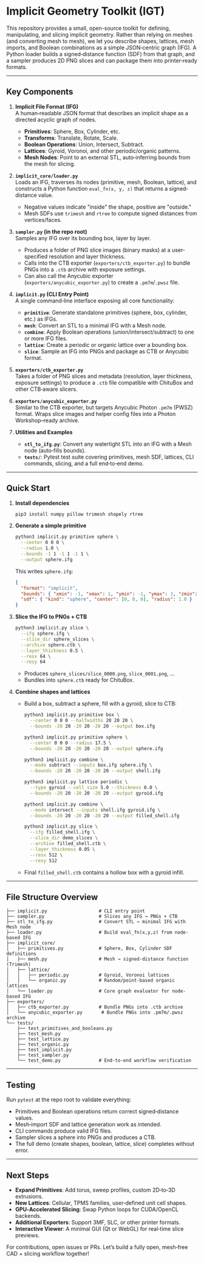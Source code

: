 # Implicit Geometry Toolkit (IGT)

This repository provides a small, open-source toolkit for defining, manipulating, and slicing implicit geometry. Rather than relying on meshes (and converting mesh to mesh), we let you describe shapes, lattices, mesh imports, and Boolean combinations as a simple JSON‐centric graph (IFG). A Python loader builds a signed‐distance function (SDF) from that graph, and a sampler produces 2D PNG slices and can package them into printer‐ready formats.

---

## Key Components

1. **Implicit File Format (IFG)**  
   A human‐readable JSON format that describes an implicit shape as a directed acyclic graph of nodes.  
   - **Primitives**: Sphere, Box, Cylinder, etc.  
   - **Transforms**: Translate, Rotate, Scale.  
   - **Boolean Operations**: Union, Intersect, Subtract.  
   - **Lattices**: Gyroid, Voronoi, and other periodic/organic patterns.  
   - **Mesh Nodes**: Point to an external STL, auto‐inferring bounds from the mesh for slicing.

2. **`implicit_core/loader.py`**  
   Loads an IFG, traverses its nodes (primitive, mesh, Boolean, lattice), and constructs a Python function `eval_fn(x, y, z)` that returns a signed‐distance value.  
   - Negative values indicate "inside" the shape, positive are "outside."  
   - Mesh SDFs use `trimesh` and `rtree` to compute signed distances from vertices/faces.

3. **`sampler.py` (in the repo root)**  
   Samples any IFG over its bounding box, layer by layer.  
   - Produces a folder of PNG slice images (binary masks) at a user‐specified resolution and layer thickness.  
   - Calls into the CTB exporter (`exporters/ctb_exporter.py`) to bundle PNGs into a `.ctb` archive with exposure settings.  
   - Can also call the Anycubic exporter (`exporters/anycubic_exporter.py`) to create a `.pm7m`/`.pwsz` file.  

4. **`implicit.py` (CLI Entry Point)**  
   A single command‐line interface exposing all core functionality:  
   - **`primitive`**: Generate standalone primitives (sphere, box, cylinder, etc.) as IFGs.  
   - **`mesh`**: Convert an STL to a minimal IFG with a Mesh node.  
   - **`combine`**: Apply Boolean operations (union/intersect/subtract) to one or more IFG files.  
   - **`lattice`**: Create a periodic or organic lattice over a bounding box.  
   - **`slice`**: Sample an IFG into PNGs and package as CTB or Anycubic format.

5. **`exporters/ctb_exporter.py`**  
   Takes a folder of PNG slices and metadata (resolution, layer thickness, exposure settings) to produce a `.ctb` file compatible with ChituBox and other CTB‐aware slicers.

6. **`exporters/anycubic_exporter.py`**  
   Similar to the CTB exporter, but targets Anycubic Photon `.pm7m` (PWSZ) format. Wraps slice images and helper config files into a Photon Workshop–ready archive.

7. **Utilities and Examples**  
   - **`stl_to_ifg.py`**: Convert any watertight STL into an IFG with a Mesh node (auto‐fills bounds).  
   - **`tests/`**: Pytest test suite covering primitives, mesh SDF, lattices, CLI commands, slicing, and a full end‐to‐end demo.

---

## Quick Start

1. **Install dependencies**  
   ```bash
   pip3 install numpy pillow trimesh shapely rtree
   ```

2. **Generate a simple primitive**  
   ```bash
   python3 implicit.py primitive sphere \
     --center 0 0 0 \
     --radius 1.0 \
     --bounds -1 1 -1 1 -1 1 \
     --output sphere.ifg
   ```
   This writes `sphere.ifg`:
   ```json
   {
     "format": "implicit",
     "bounds": { "xmin": -1, "xmax": 1, "ymin": -1, "ymax": 1, "zmin": -1, "zmax": 1 },
     "sdf": { "kind": "sphere", "center": [0, 0, 0], "radius": 1.0 }
   }
   ```

3. **Slice the IFG to PNGs + CTB**  
   ```bash
   python3 implicit.py slice \
     --ifg sphere.ifg \
     --slice_dir sphere_slices \
     --archive sphere.ctb \
     --layer_thickness 0.5 \
     --resx 64 \
     --resy 64
   ```
   - Produces `sphere_slices/slice_0000.png`, `slice_0001.png`, …  
   - Bundles into `sphere.ctb` ready for ChituBox.

4. **Combine shapes and lattices**  
   - Build a box, subtract a sphere, fill with a gyroid, slice to CTB:
     ```bash
     python3 implicit.py primitive box \
       --center 0 0 0 --halfwidths 20 20 20 \
       --bounds -20 20 -20 20 -20 20 --output box.ifg

     python3 implicit.py primitive sphere \
       --center 0 0 0 --radius 17.5 \
       --bounds -20 20 -20 20 -20 20 --output sphere.ifg

     python3 implicit.py combine \
       --mode subtract --inputs box.ifg sphere.ifg \
       --bounds -20 20 -20 20 -20 20 --output shell.ifg

     python3 implicit.py lattice periodic \
       --type gyroid --cell_size 5.0 --thickness 0.0 \
       --bounds -20 20 -20 20 -20 20 --output gyroid.ifg

     python3 implicit.py combine \
       --mode intersect --inputs shell.ifg gyroid.ifg \
       --bounds -20 20 -20 20 -20 20 --output filled_shell.ifg

     python3 implicit.py slice \
       --ifg filled_shell.ifg \
       --slice_dir demo_slices \
       --archive filled_shell.ctb \
       --layer_thickness 0.05 \
       --resx 512 \
       --resy 512
     ```
   - Final `filled_shell.ctb` contains a hollow box with a gyroid infill.

---

## File Structure Overview

```
├── implicit.py                   # CLI entry point
├── sampler.py                    # Slices any IFG → PNGs + CTB
├── stl_to_ifg.py                 # Convert STL → minimal IFG with Mesh node
├── loader.py                     # Build eval_fn(x,y,z) from node‐based IFG
├── implicit_core/
│   ├── primitives.py             # Sphere, Box, Cylinder SDF definitions
│   ├── mesh.py                   # Mesh → signed‐distance function (Trimesh)
│   ├── lattice/
│   │   ├── periodic.py           # Gyroid, Voronoi lattices
│   │   └── organic.py            # Random/point‐based organic lattices
│   └── loader.py                 # Core graph evaluator for node‐based IFG
├── exporters/
│   ├── ctb_exporter.py           # Bundle PNGs into .ctb archive
│   └── anycubic_exporter.py       # Bundle PNGs into .pm7m/.pwsz archive
└── tests/
    ├── test_primitives_and_booleans.py
    ├── test_mesh.py
    ├── test_lattice.py
    ├── test_organic.py
    ├── test_implicit.py
    ├── test_sampler.py
    └── test_demo.py              # End‐to‐end workflow verification
```

---

## Testing

Run `pytest` at the repo root to validate everything:
- Primitives and Boolean operations return correct signed‐distance values.  
- Mesh‐import SDF and lattice generation work as intended.  
- CLI commands produce valid IFG files.  
- Sampler slices a sphere into PNGs and produces a CTB.  
- The full demo (create shapes, boolean, lattice, slice) completes without error.

---

## Next Steps

- **Expand Primitives**: Add torus, sweep profiles, custom 2D‐to‐3D extrusions.  
- **New Lattices**: Cellular, TPMS families, user‐defined unit cell shapes.  
- **GPU‐Accelerated Slicing**: Swap Python loops for CUDA/OpenCL backends.  
- **Additional Exporters**: Support 3MF, SLC, or other printer formats.  
- **Interactive Viewer**: A minimal GUI (Qt or WebGL) for real‐time slice previews.

For contributions, open issues or PRs. Let’s build a fully open, mesh‐free CAD + slicing workflow together!  